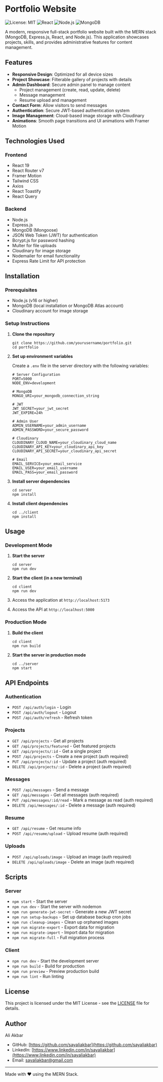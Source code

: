 # Portfolio Website

![License: MIT](https://img.shields.io/badge/License-MIT-yellow.svg)
![React](https://img.shields.io/badge/React-19.0.0-61dafb)
![Node.js](https://img.shields.io/badge/Node.js-Express-green)
![MongoDB](https://img.shields.io/badge/Database-MongoDB-green)

A modern, responsive full-stack portfolio website built with the MERN stack (MongoDB, Express.js, React, and Node.js). This application showcases projects, skills, and provides administrative features for content management.

## Features

- **Responsive Design**: Optimized for all device sizes
- **Project Showcase**: Filterable gallery of projects with details
- **Admin Dashboard**: Secure admin panel to manage content
  - Project management (create, read, update, delete)
  - Message management
  - Resume upload and management
- **Contact Form**: Allow visitors to send messages
- **Authentication**: Secure JWT-based authentication system
- **Image Management**: Cloud-based image storage with Cloudinary
- **Animations**: Smooth page transitions and UI animations with Framer Motion

## Technologies Used

### Frontend

- React 19
- React Router v7
- Framer Motion
- Tailwind CSS
- Axios
- React Toastify
- React Query

### Backend

- Node.js
- Express.js
- MongoDB (Mongoose)
- JSON Web Token (JWT) for authentication
- Bcrypt.js for password hashing
- Multer for file uploads
- Cloudinary for image storage
- Nodemailer for email functionality
- Express Rate Limit for API protection

## Installation

### Prerequisites

- Node.js (v16 or higher)
- MongoDB (local installation or MongoDB Atlas account)
- Cloudinary account for image storage

### Setup Instructions

1. **Clone the repository**

   ```
   git clone https://github.com/yourusername/portfolio.git
   cd portfolio
   ```

2. **Set up environment variables**

   Create a `.env` file in the server directory with the following variables:

   ```
   # Server Configuration
   PORT=5000
   NODE_ENV=development

   # MongoDB
   MONGO_URI=your_mongodb_connection_string

   # JWT
   JWT_SECRET=your_jwt_secret
   JWT_EXPIRE=24h

   # Admin User
   ADMIN_USERNAME=your_admin_username
   ADMIN_PASSWORD=your_secure_password

   # Cloudinary
   CLOUDINARY_CLOUD_NAME=your_cloudinary_cloud_name
   CLOUDINARY_API_KEY=your_cloudinary_api_key
   CLOUDINARY_API_SECRET=your_cloudinary_api_secret

   # Email
   EMAIL_SERVICE=your_email_service
   EMAIL_USER=your_email_username
   EMAIL_PASS=your_email_password
   ```

3. **Install server dependencies**

   ```
   cd server
   npm install
   ```

4. **Install client dependencies**
   ```
   cd ../client
   npm install
   ```

## Usage

### Development Mode

1. **Start the server**

   ```
   cd server
   npm run dev
   ```

2. **Start the client (in a new terminal)**

   ```
   cd client
   npm run dev
   ```

3. Access the application at `http://localhost:5173`
4. Access the API at `http://localhost:5000`

### Production Mode

1. **Build the client**

   ```
   cd client
   npm run build
   ```

2. **Start the server in production mode**
   ```
   cd ../server
   npm start
   ```

## API Endpoints

### Authentication

- `POST /api/auth/login` - Login
- `POST /api/auth/logout` - Logout
- `POST /api/auth/refresh` - Refresh token

### Projects

- `GET /api/projects` - Get all projects
- `GET /api/projects/featured` - Get featured projects
- `GET /api/projects/:id` - Get a single project
- `POST /api/projects` - Create a new project (auth required)
- `PUT /api/projects/:id` - Update a project (auth required)
- `DELETE /api/projects/:id` - Delete a project (auth required)

### Messages

- `POST /api/messages` - Send a message
- `GET /api/messages` - Get all messages (auth required)
- `PUT /api/messages/:id/read` - Mark a message as read (auth required)
- `DELETE /api/messages/:id` - Delete a message (auth required)

### Resume

- `GET /api/resume` - Get resume info
- `POST /api/resume/upload` - Upload resume (auth required)

### Uploads

- `POST /api/uploads/image` - Upload an image (auth required)
- `DELETE /api/uploads/image` - Delete an image (auth required)

## Scripts

### Server

- `npm start` - Start the server
- `npm run dev` - Start the server with nodemon
- `npm run generate-jwt-secret` - Generate a new JWT secret
- `npm run setup-backups` - Set up database backup cron jobs
- `npm run cleanup-images` - Clean up orphaned images
- `npm run migrate-export` - Export data for migration
- `npm run migrate-import` - Import data for migration
- `npm run migrate-full` - Full migration process

### Client

- `npm run dev` - Start the development server
- `npm run build` - Build for production
- `npm run preview` - Preview production build
- `npm run lint` - Run linting

## License

This project is licensed under the MIT License - see the [LICENSE](LICENSE) file for details.

## Author

Ali Akbar

- GitHub: [https://github.com/sayaliakbar](https://github.com/sayaliakbar)
- LinkedIn: [https://www.linkedin.com/in/sayaliakbar](https://www.linkedin.com/in/sayaliakbar)
- Email: sayaliakbar@gmail.com

---

Made with ❤️ using the MERN Stack.
